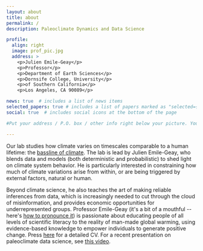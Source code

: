 ```yaml
---
layout: about
title: about
permalink: /
description: Paleoclimate Dynamics and Data Science

profile:
  align: right
  image: prof_pic.jpg
  address: >
    <p>Julien Emile-Geay</p>
    <p>Professor</p>
    <p>Department of Earth Sciences</p>
    <p>Dornsife College, University</p>
    <p>of Southern California</p>
    <p>Los Angeles, CA 90089</p>

news: true  # includes a list of news items
selected_papers: true # includes a list of papers marked as "selected={true}"
social: true  # includes social icons at the bottom of the page

#Put your address / P.O. box / other info right below your picture. You can also disable any these elements by editing `profile` property of the YAML header of your `_pages/about.md`. Edit `_bibliography/papers.bib` and Jekyll will render your [publications page](/al-folio/publications/) automatically.

---
```



Our lab studies how climate varies on timescales comparable to a human lifetime: the [bassline of climate](https://forecastpod.org/2018/12/20/episode-50-julien-emile-geay/). The lab is lead by Julien Emile-Geay, who blends data and models (both deterministic and probabilistic) to shed light on climate system behavior. He is particularly interested in constraining how much of climate variations arise from within, or are being triggered by external factors, natural or human. 

Beyond climate science, he also teaches the art of making reliable inferences from data, which is increasingly needed to cut through the cloud of misinformation, and provides economic opportunities for underrepresented groups. Professor Emile-Geay (it's a bit of a mouthful -- here's [how to pronounce it](https://www.name-coach.com/julien-emile-geay)) is passionate about educating people of all levels of scientific literacy to the reality of man-made global warming, using evidence-based knowledge to empower individuals to generate positive change.  Press [here](../assets/pdf/JEG_USC_CV23.pdf) for a detailed CV. For a recent presentation on paleoclimate data science, see [this video](https://youtu.be/2kxWQHwpo1c?t=97).
